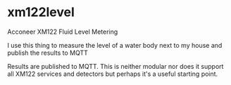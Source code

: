 # xm122level
Acconeer XM122 Fluid Level Metering

I use this thing to measure the level of a water body next to my house and publish the results to MQTT

Results are published to MQTT.
This is neither modular nor does it support all XM122 services and detectors but perhaps it's a useful starting point.
